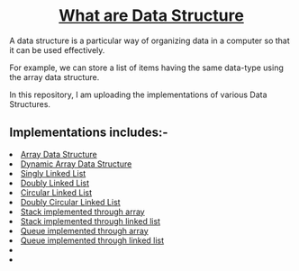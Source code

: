 <h1 align = "center"> <a href="https://en.wikipedia.org/wiki/Data_structure">What are Data Structure</a></h1>

<p>A data structure is a particular way of organizing data in a computer so that it can be used effectively.

For example, we can store a list of items having the same data-type using the array data structure.</p>
In this repository, I am uploading the implementations of various Data Structures.

## Implementations includes:-
<li><a href="https://www.geeksforgeeks.org/array-data-structure/">Array Data Structure</a></li>
<li><a href="https://www.geeksforgeeks.org/how-do-dynamic-arrays-work/">Dynamic Array Data Structure</a></li>
<li><a href="https://www.educative.io/edpresso/what-is-a-singly-linked-list">Singly Linked List</a></li>
<li><a href="https://www.geeksforgeeks.org/doubly-linked-list/">Doubly Linked List</a></li>
<li><a href="https://www.geeksforgeeks.org/circular-linked-list/">Circular Linked List</a></li>
<li><a href="https://www.geeksforgeeks.org/doubly-circular-linked-list-set-1-introduction-and-insertion/">Doubly Circular Linked List</a></li>
<li><a href="https://www.geeksforgeeks.org/stack-data-structure-introduction-program/">Stack implemented through array</a</li>
<li><a href="https://www.geeksforgeeks.org/stack-data-structure-introduction-program/">Stack implemented through linked list</a</li>
<li><a href="https://www.geeksforgeeks.org/array-implementation-of-queue-simple/">Queue implemented through array</a</li>
<li><a href="https://www.geeksforgeeks.org/queue-linked-list-implementation/">Queue implemented through linked list</a</li>
<li><a href=""></a</li>
<li><a href=""></a</li>
    
